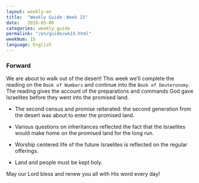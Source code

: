 ```yaml
---
layout: weekly-en
title:  "Weekly Guide：Week 15"
date:   2018-05-06
categories: weekly guide
permalink: "/en/guide/wk15.html"
weekNum: 15
language: English
---
```


### Forward

We are about to walk out of the desert! This week we’ll complete the reading on the `Book of Numbers` and continue into the `Book of Deuteronomy`. The reading gives the account of the preparations and commands God gave Israelites before they went into the promised land.

+ The second census and promise reiterated: the second generation from the desert was about to enter the promised land.

+ Various questions on inheritances reflected the fact that the Israelites would make home on the promised land for the long run.

+ Worship centered life of the future Israelites is reflected on the regular offerings.

+ Land and people must be kept holy.

May our Lord bless and renew you all with His word every day!
